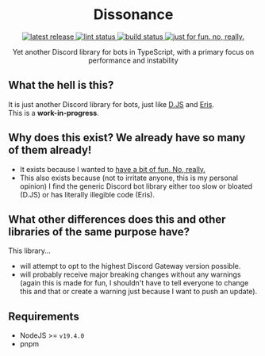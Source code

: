 <p>
  <h1 align="center">Dissonance</h1>
</p>

<p align="center">
  <a href="https://github.com/Socketlike/Dissonance/releases/latest">
    <img alt="latest release" src="https://img.shields.io/github/v/release/Socketlike/Dissonance?label=version&sort=semver">
  </a>
  <a href="https://github.com/Socketlike/Dissonance/actions/workflows/lint.yml">
    <img alt="lint status" src="https://img.shields.io/github/actions/workflow/status/Socketlike/Dissonance/lint.yml?label=lint">
  </a>
  <a href="https://github.com/Socketlike/Dissonance/actions/workflows/release.yml">
    <img alt="build status" src="https://img.shields.io/github/actions/workflow/status/Socketlike/Dissonance/release.yml?label=build">
  </a>
  <a href="https://justforfunnoreally.dev">
    <img alt="just for fun. no, really." src="https://img.shields.io/badge/justforfunnoreally-dev-9ff">
  </a>
</p>

<p align="center">Yet another Discord library for bots in TypeScript, with a primary focus on performance and instability</p>

## What the hell is this?

It is just another Discord library for bots, just like [D.JS](https://discord.js.org) and
[Eris](https://abal.moe/eris).  
This is a **work-in-progress**.

## Why does this exist? We already have so many of them already!

- It exists because I wanted to [have a bit of fun. No, really.](https://justforfunnoreally.dev)
- This also exists because (not to irritate anyone, this is my personal opinion) I find the generic
  Discord bot library either too slow or bloated (D.JS) or has literally illegible code (Eris).

## What other differences does this and other libraries of the same purpose have?

This library...

- will attempt to opt to the highest Discord Gateway version possible.
- will probably receive major breaking changes without any warnings (again this is made for fun, I
  shouldn't have to tell everyone to change this and that or create a warning just because I want to
  push an update).

## Requirements

- NodeJS >= `v19.4.0`
- pnpm
